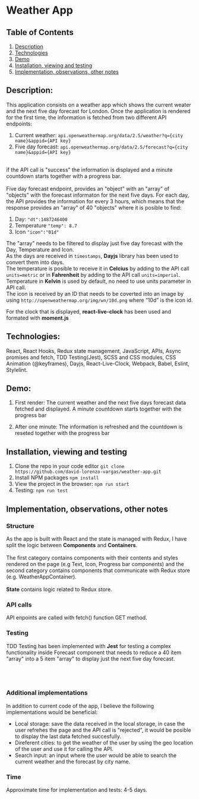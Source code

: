 
# Weather App

## Table of Contents
1. [Description](#description)
2. [Technologies](#technologies)
3. [Demo](#demo)
4. [Installation, viewing and testing](#installation-viewing-and-testing)
5. [Implementation, observations, other notes](#implementation-observations-other-notes)


## Description:
This application consists on a weather app which shows the current weater and the next five day forecast for London. Once the application is rendered for the first time, the information is fetched from two different API endpoints:
1. Current weather: `api.openweathermap.org/data/2.5/weather?q={city name}&appid={API key}`
2. Five day forecast: `api.openweathermap.org/data/2.5/forecast?q={city name}&appid={API key}`
<br>
if the API call is "success" the information is displayed and a minute countdown starts together with a progress bar.
</br>
</br>
Five day forecast endpoint, provides an "object" with an "array" of "objects" with the forecast informaton for the next five days. For each day, the API provides the information for every 3 hours, which means that the response provides an "array" of 40 "objects" where it is posible to find:

1. Day: `"dt":1487246400`
2. Temperature `"temp": 8.7`
3. Icon `"icon":"01d"`

The "array" needs to be filtered to display just five day forecast with the Day, Temperature and Icon.<br>
As the days are received in `timestamps`, **Dayjs** library has been used to convert them into days.<br>
The temperature is posible to receive it in **Celcius** by adding to the API call `units=metric` or in **Fahrenheit** by adding to the API call `units=imperial`. Temperature in **Kelvin** is used by default, no need to use units parameter in API call.<br>
The icon is received by an ID that needs to be coverted into an image by using `http://openweathermap.org/img/wn/10d.png` where “10d” is the icon id.

For the clock that is displayed, **react-live-clock** has been used and formated with **moment.js**

## Technologies:
React, React Hooks, Redux state management, JavaScript, APIs, Async promises and fetch, TDD Testing(Jest), SCSS and CSS modules, CSS Animation (@keyframes), Dayjs, React-Live-Clock, Webpack, Babel, Eslint, Stylelint.

## Demo:
1. First render: The current weather and the next five days forecast data fetched and displayed. A minute countdown starts together with the progress bar

2. After one minute: The information is refreshed and the countdown is reseted together with the progress bar

## Installation, viewing and testing
1. Clone the repo in your code editor
`git clone https://github.com/david-lorenzo-vargas/weather-app.git`
2. Install NPM packages `npm install`
3. View the project in the browser: `npm run start`
4. Testing: `npm run test`

## Implementation, observations, other notes

### Structure
As the app is built with React and the state is managed with Redux, I have split the logic between **Components** and **Containers**.
</br>
</br>
The first category contains components with their contents and styles rendered on the page (e.g Text, Icon, Progress bar components) and the second category contains components that communicate with Redux store (e.g. WeatherAppContainer).</br></br>
**State** contains logic related to Redux store.

### API calls
API enpoints are called with fetch() function GET method.

### Testing
TDD Testing has been implemented with **Jest** for testing a complex functionality inside Forecast component that needs to reduce a 40 item "array" into a 5 item "array" to display just the next five day forecast.</br></br>
</br></br>

### Additional implementations
In addition to current code of the app, I believe the following implementations would be beneficial:</br>
- Local storage: save the data received in the local storage, in case the user refrehes the page and the API call is "rejected", it would be posible to display the last data fetched succesfully.
- Direferent cities: to get the weather of the user by using the geo location of the user and use it for calling the API.
- Search input: an input where the user would be able to search the current weather and the forecast by city name.

### Time
Approximate time for implementation and tests: 4-5 days.
